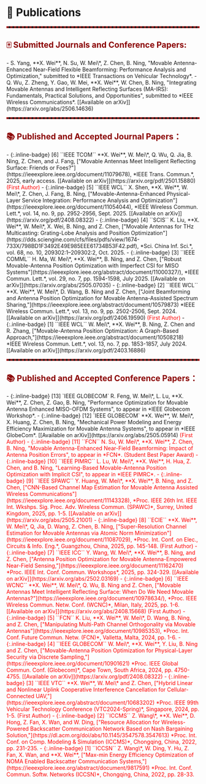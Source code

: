 # 📝 Publications

<hr style="border: 2px dashed #B22222;" />
<h2 style="color: darkred;">🀄 Submitted Journals and Conference Papers:</h2>
- S. Yang, **X. Wei**, N. Su, W. Mei\*, Z. Chen, B. Ning, "Movable Antenna-Enhanced Near-Field Flexible Beamforming: Performance Analysis and Optimization," submitted to *IEEE Transactions on Vehicular Technology*.
- Q. Wu, Z. Zheng, Y. Gao, W. Mei, **X. Wei**, W. Chen, B. Ning, "Integrating Movable Antennas and Intelligent Reflecting Surfaces (MA-IRS): Fundamentals, Practical Solutions, and Opportunities", submitted to *IEEE Wireless Communications*. [[Available on arXiv]](https://arxiv.org/abs/2506.14636)
<hr style="border: 2px dashed #B22222;" />

<h2 style="color: darkred;">📚 Published and Accepted Journal Papers：</h2>
- {:.inline-badge} [6] ``IEEE TCOM`` **X. Wei**, W. Mei\*, Q. Wu, Q. Jia, B. Ning, Z. Chen, and J. Fang, ["Movable Antennas Meet Intelligent Reflecting Surface: Friends or Foes?"](https://ieeexplore.ieee.org/document/11079678), *IEEE Trans. Commun.*, 2025, early access. [[Available on arXiv]](https://arxiv.org/pdf/2501.15880) <span style="color:red">(First Author)</span>
- {:.inline-badge} [5] ``IEEE WCL`` X. Shen, **X. Wei**, W. Mei\*, Z. Chen, J. Fang, B. Ning, ["Movable-Antenna-Enhanced Physical-Layer Service Integration: Performance Analysis and Optimization"](https://ieeexplore.ieee.org/document/11054044), *IEEE Wireless Commun. Lett.*, vol. 14, no. 9, pp. 2952-2956, Sept. 2025. [[Available on arXiv]](https://arxiv.org/pdf/2408.08322)
- {:.inline-badge} [4] ``SCIS`` K. Liu, **X. Wei**, W. Mei\*, X. Wei, B. Ning, and Z. Chen, ["Movable Antennas for THz Multicasting: Grating-Lobe Analysis and Position Optimization"](https://dds.sciengine.com/cfs/files/pdfs/view/1674-733X/798BD1F3492E49E985EEE61734B53F42.pdf), *Sci. China Inf. Sci.*, vol. 68, no. 10, 209302:1–209302:2, Oct. 2025.
- {:.inline-badge} [3] ``IEEE COMML`` H. Ma, W. Mei\*, **X. Wei**, B. Ning, and Z. Chen, ["Robust Movable-Antenna Position Optimization with Imperfect CSI for MISO Systems"](https://ieeexplore.ieee.org/abstract/document/11000327/), *IEEE Commun. Lett.*, vol. 29, no. 7, pp. 1594-1598, July 2025. [[Available on arXiv]](https://arxiv.org/abs/2505.07035)
- {:.inline-badge} [2] ``IEEE WCL`` **X. Wei**, W. Mei\*, D. Wang, B. Ning and Z. Chen, ["Joint Beamforming and Antenna Position Optimization for Movable Antenna-Assisted Spectrum Sharing,"](https://ieeexplore.ieee.org/abstract/document/10579873) *IEEE Wireless Commun. Lett.*, vol. 13, no. 9, pp. 2502-2506, Sept. 2024. [[Available on arXiv]](https://arxiv.org/pdf/2406.19590) <span style="color:red">(First Author)</span>
- {:.inline-badge} [1] ``IEEE WCL`` W. Mei\*, **X. Wei**, B. Ning, Z. Chen and R. Zhang, ["Movable-Antenna Position Optimization: A Graph-Based Approach,"](https://ieeexplore.ieee.org/abstract/document/10508218) *IEEE Wireless Commun. Lett.*, vol. 13, no. 7, pp. 1853-1857, July 2024. [[Available on arXiv]](https://arxiv.org/pdf/2403.16886)
<hr style="border: 2px dashed #B22222;" />

<h2 style="color: darkred;">📚 Published and Accepted Conference Papers：</h2>
- {:.inline-badge} [13] `IEEE GLOBECOM` R. Feng, W. Mei\*, L. Lu, **X. Wei**, Z. Chen, Z. Gao, B. Ning, "Performance Optimization for Movable Antenna Enhanced MISO-OFDM Systems", to appear in *IEEE Globecom Workshop*.
- {:.inline-badge} [12] `IEEE GLOBECOM` **X. Wei**, W. Mei\*, X. Huang, Z. Chen, B. Ning, "Mechanical Power Modeling and Energy Efficiency Maximization for Movable Antenna Systems", to appear in *IEEE GlobeCom*. [[Available on arXiv]](https://arxiv.org/abs/2505.05914) <span style="color:red">(First Author)
- {:.inline-badge} [11] ``FCN`` N. Su, W. Mei\*, **X. Wei**, Z. Chen, B. Ning, "Movable Antenna-Enhanced Near-Field Beamforming: Impact of Antenna Position Errors", to appear in *FCN*. <span style="color:red">(Student Best Paper Award)
- {:.inline-badge} [10] ``IEEE PIMRC`` L. Lu, W. Mei\*, **X. Wei**, H. Hua, Z. Chen, and B. Ning, "Learning-Based Movable-Antenna Position Optimization with Implicit CSI", to appear in *IEEE PIMRC*.
- {:.inline-badge} [9] ``IEEE SPAWC`` Y. Huang, W. Mei\*, **X. Wei**, B. Ning, and Z. Chen, ["CNN-Based Channel Map Estimation for Movable Antenna Assisted Wireless Communications"](https://ieeexplore.ieee.org/document/11143328), *Proc. IEEE 26th Int. IEEE Int. Wkshps. Sig. Proc. Adv. Wireless Commun. (SPAWC)*, Surrey, United Kingdom, 2025, pp. 1-5. [[Available on arXiv]](https://arxiv.org/abs/2505.21001)
- {:.inline-badge} [8] ``ECIE`` **X. Wei**, W. Mei\*, Q, Jia, D. Wang, Z. Chen, B. Ning, ["Super-Resolution Channel Estimation for Movable Antennas via Atomic Norm Minimization"](https://ieeexplore.ieee.org/document/11087029), *Proc. Int. Conf. on Elec., Circuits & Info. Eng.*, Guangzhou, China, 2025, pp. 145-148. <span style="color:red">(First Author)
- {:.inline-badge} [7] ``IEEE ICC`` Y. Wang, W. Mei\*, **X. Wei**, B. Ning, and Z. Chen, ["Antenna Position Optimization for Movable Antenna-Empowered Near-Field Sensing,"](https://ieeexplore.ieee.org/document/11162470) *Proc. IEEE Int. Conf. Commun. Workshops*, 2025, pp. 324-329. [[Available on arXiv]](https://arxiv.org/abs/2502.03169)
- {:.inline-badge} [6] ``IEEE WCNC`` **X. Wei**, W. Mei\*, Q. Wu, B. Ning and Z. Chen, [&#34;Movable Antennas Meet Intelligent Reflecting Surface: When Do We Need Movable Antennas?&#34;](https://ieeexplore.ieee.org/document/10978634/), *Proc. IEEE Wireless Commun. Netw. Conf. (WCNC)*, Milan, Italy, 2025, pp. 1-6. [[Available on arXiv]](https://arxiv.org/abs/2408.15668) <span style="color:red">(First Author)
- {:.inline-badge} [5] ``FCN`` K. Liu, **X. Wei**, W. Mei\*, D. Wang, B. Ning, and Z. Chen, [&#34;Manipulating Multi-Path Channel Orthogonality via Movable Antennas&#34;](https://ieeexplore.ieee.org/document/10985353), *Proc. Int. Conf. Future Commun. Netw. (FCN)*, Valletta, Malta, 2024, pp. 1-6.
- {:.inline-badge} [4] ``IEEE GLOBECOM`` W. Mei\*, **X. Wei**, Y. Liu, B. Ning and Z. Chen, [&#34;Movable-Antenna Position Optimization for Physical-Layer Security via Discrete Sampling,&#34;](https://ieeexplore.ieee.org/document/10901621) *Proc. IEEE Global Commun. Conf. (Globecom)*, Cape Town, South Africa, 2024, pp. 4750-4755. [[Available on arXiv]](https://arxiv.org/pdf/2408.08322)
- {:.inline-badge} [3] ``IEEE VTC`` **X. Wei**, W. Mei\* and Z. Chen, [&#34;Hybrid Linear and Nonlinear Uplink Cooperative Interference Cancellation for Cellular-Connected UAV,&#34;](https://ieeexplore.ieee.org/abstract/document/10683202) *Proc. IEEE 99th Vehicular Technology Conference (VTC2024-Spring)*, Singapore, 2024, pp. 1-5. <span style="color:red">(First Author)
- {:.inline-badge} [2] ``ICCMS`` Z. Wang\*, **X. Wei**, D. Hong, Z. Fan, X. Wan, and W. Ding, [&#34;Resource Allocation for Wireless-Powered Backscatter Communication Network Based on Nash Bargaining Solution,&#34;](https://dl.acm.org/doi/abs/10.1145/3547578.3547613) *Proc. Int. Conf. on Comp. Modeling & Simulation (ICCMS)*, Chongqing, China, 2022, pp. 231-235.
- {:.inline-badge} [1] ``ICCSN`` Z. Wang\*, W. Ding, Y. Hu, Z. Fan, X. Wan, and **X. Wei**, [&#34;Max-min Energy Efficiency Optimization of NOMA Enabled Backscatter Communication Systems,&#34;](https://ieeexplore.ieee.org/abstract/document/9817591) *Proc. Int. Conf. Commun. Softw. Networks (ICCSN)*, Chongqing, China, 2022, pp. 28-33.
